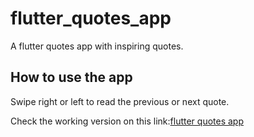 # flutter_quotes_app

A flutter quotes app with inspiring quotes.

## How to use the app

Swipe right or left to read the previous or next quote.

Check the working version on this link:[flutter quotes app](https://flutter-pwa.web.app/#/)

